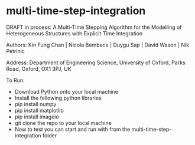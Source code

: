 # multi-time-step-integration

DRAFT in process: 
A Multi-Time Stepping Algorithm for the Modelling of Heterogeneous Structures with Explicit Time Integration

Authors:
Kin Fung Chan | Nicola Bombace | Duygu Sap | David Wason | Nik Petrinic

Address:
Department of Engineering Science,
University of Oxford, Parks Road, Oxford,
OX1 3PJ, UK

To Run:
- Download Python onto your local machine
- Install the following python libraries
- pip install numpy
- pip install matplotlib
- pip install imageio
- git clone the repo to your local machine
- Now to test you can start and run with <python SimpleIntegrator.py> from the multi-time-step-integration folder
